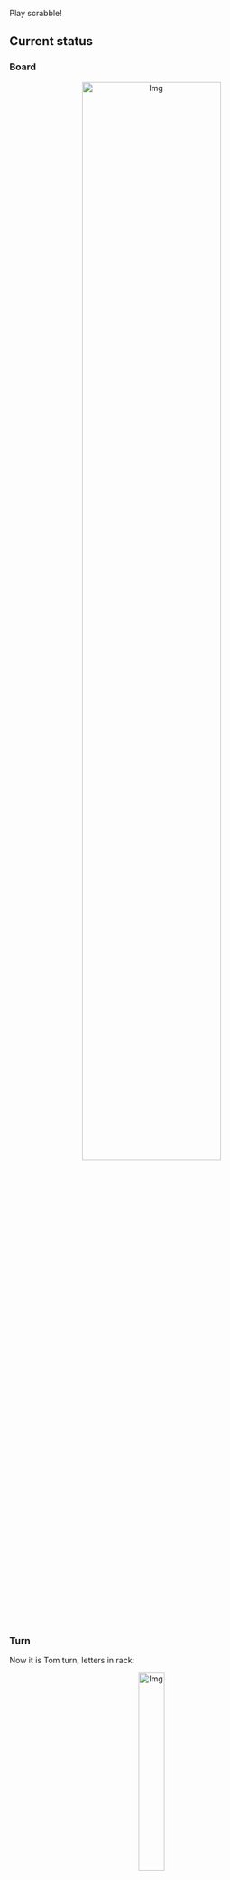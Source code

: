 
Play scrabble!
## Current status
### Board
<p align="center">
<img src="https://raw.githubusercontent.com/radosz99/radosz99/main/board.png" width=70% alt="Img"/>
    </p>
    
### Turn
Now it is Tom turn, letters in rack:
<p align="center">
<img src="https://raw.githubusercontent.com/radosz99/radosz99/main/rack.png" width=30% alt="Img"/>
</p>

### Game score
| Id | Player name | Points |
  | - | - | - |  
|0 | Tom | 0
|1 | Jerry | 0
## Make the move
Make the move and insert the letters by creating an [issue](https://github.com/radosz99/radosz99/issues/new?title=scrabble%7Cmove%7C7%3AA%3ARIDE&body=Just+push+%27Submit+new+issue%27+or+update+with+your+move.) according to the rules or...

## Possibly best moves  
Are you sure? :smiling_imp: :smiling_imp: :smiling_imp:
<details>
  <summary>Spoiler warning!</summary>
  
  | Id | Move | Issue link | Points |
  | - | - | - | - |  
|1| 7:C:adonio | [scrabble&#124;move&#124;7:C:adonio](https://github.com/radosz99/radosz99/issues/new?title=scrabble%7Cmove%7C7%3AC%3Aadonio&body=Just+push+%27Submit+new+issue%27+or+update+with+your+move.) | 18 
|2| 7:H:atondo | [scrabble&#124;move&#124;7:H:atondo](https://github.com/radosz99/radosz99/issues/new?title=scrabble%7Cmove%7C7%3AH%3Aatondo&body=Just+push+%27Submit+new+issue%27+or+update+with+your+move.) | 18 
|3| 7:D:ditono | [scrabble&#124;move&#124;7:D:ditono](https://github.com/radosz99/radosz99/issues/new?title=scrabble%7Cmove%7C7%3AD%3Aditono&body=Just+push+%27Submit+new+issue%27+or+update+with+your+move.) | 18 
|4| 7:H:notado | [scrabble&#124;move&#124;7:H:notado](https://github.com/radosz99/radosz99/issues/new?title=scrabble%7Cmove%7C7%3AH%3Anotado&body=Just+push+%27Submit+new+issue%27+or+update+with+your+move.) | 18 
|5| 7:H:tinado | [scrabble&#124;move&#124;7:H:tinado](https://github.com/radosz99/radosz99/issues/new?title=scrabble%7Cmove%7C7%3AH%3Atinado&body=Just+push+%27Submit+new+issue%27+or+update+with+your+move.) | 18 
|6| 7:H:toando | [scrabble&#124;move&#124;7:H:toando](https://github.com/radosz99/radosz99/issues/new?title=scrabble%7Cmove%7C7%3AH%3Atoando&body=Just+push+%27Submit+new+issue%27+or+update+with+your+move.) | 18 
|7| 7:H:tonado | [scrabble&#124;move&#124;7:H:tonado](https://github.com/radosz99/radosz99/issues/new?title=scrabble%7Cmove%7C7%3AH%3Atonado&body=Just+push+%27Submit+new+issue%27+or+update+with+your+move.) | 18 
|8| 7:H:adonio | [scrabble&#124;move&#124;7:H:adonio](https://github.com/radosz99/radosz99/issues/new?title=scrabble%7Cmove%7C7%3AH%3Aadonio&body=Just+push+%27Submit+new+issue%27+or+update+with+your+move.) | 16 
|9| 7:G:adonio | [scrabble&#124;move&#124;7:G:adonio](https://github.com/radosz99/radosz99/issues/new?title=scrabble%7Cmove%7C7%3AG%3Aadonio&body=Just+push+%27Submit+new+issue%27+or+update+with+your+move.) | 16 
|10| 7:D:adonio | [scrabble&#124;move&#124;7:D:adonio](https://github.com/radosz99/radosz99/issues/new?title=scrabble%7Cmove%7C7%3AD%3Aadonio&body=Just+push+%27Submit+new+issue%27+or+update+with+your+move.) | 16 
</details>
    
## Latest moves

| Id | Type | Move / Letters to replace | Created words / New letters | Date | Points | Player | Who |
| - | - | - | - | - | - | - | - |
